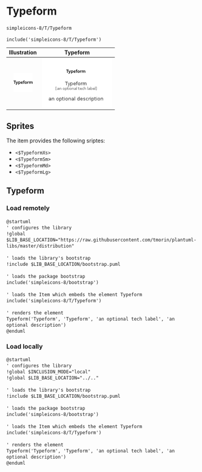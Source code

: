 # Typeform


```text
simpleicons-8/T/Typeform
```

```text
include('simpleicons-8/T/Typeform')
```



| Illustration | Typeform |
| :---: | :---: |
| ![illustration for Illustration](../../simpleicons-8/T/Typeform.png) | ![illustration for Typeform](../../simpleicons-8/T/Typeform.Local.png) |



## Sprites
The item provides the following sriptes:

- `<$TypeformXs>`
- `<$TypeformSm>`
- `<$TypeformMd>`
- `<$TypeformLg>`





## Typeform

### Load remotely
```plantuml
@startuml
' configures the library
!global $LIB_BASE_LOCATION="https://raw.githubusercontent.com/tmorin/plantuml-libs/master/distribution"

' loads the library's bootstrap
!include $LIB_BASE_LOCATION/bootstrap.puml

' loads the package bootstrap
include('simpleicons-8/bootstrap')

' loads the Item which embeds the element Typeform
include('simpleicons-8/T/Typeform')

' renders the element
Typeform('Typeform', 'Typeform', 'an optional tech label', 'an optional description')
@enduml
```

### Load locally
```plantuml
@startuml
' configures the library
!global $INCLUSION_MODE="local"
!global $LIB_BASE_LOCATION="../.."

' loads the library's bootstrap
!include $LIB_BASE_LOCATION/bootstrap.puml

' loads the package bootstrap
include('simpleicons-8/bootstrap')

' loads the Item which embeds the element Typeform
include('simpleicons-8/T/Typeform')

' renders the element
Typeform('Typeform', 'Typeform', 'an optional tech label', 'an optional description')
@enduml
```

